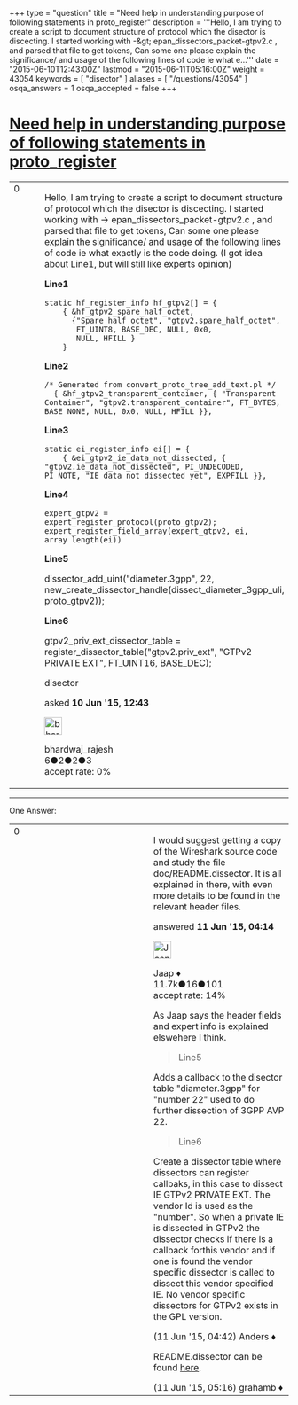 +++
type = "question"
title = "Need help in understanding purpose of following statements in proto_register"
description = '''Hello, I am trying to create a script to document structure of protocol which the disector is discecting. I started working with -&amp;gt; epan_dissectors_packet-gtpv2.c , and parsed that file to get tokens, Can some one please explain the significance/ and usage of the following lines of code ie what e...'''
date = "2015-06-10T12:43:00Z"
lastmod = "2015-06-11T05:16:00Z"
weight = 43054
keywords = [ "disector" ]
aliases = [ "/questions/43054" ]
osqa_answers = 1
osqa_accepted = false
+++

<div class="headNormal">

# [Need help in understanding purpose of following statements in proto\_register](/questions/43054/need-help-in-understanding-purpose-of-following-statements-in-proto_register)

</div>

<div id="main-body">

<div id="askform">

<table id="question-table" style="width:100%;"><colgroup><col style="width: 50%" /><col style="width: 50%" /></colgroup><tbody><tr class="odd"><td style="width: 30px; vertical-align: top"><div class="vote-buttons"><span id="post-43054-upvote" class="ajax-command post-vote up" rel="nofollow" title="I like this post (click again to cancel)"> </span><div id="post-43054-score" class="post-score" title="current number of votes">0</div><span id="post-43054-downvote" class="ajax-command post-vote down" rel="nofollow" title="I dont like this post (click again to cancel)"> </span> <span id="favorite-mark" class="ajax-command favorite-mark" rel="nofollow" title="mark/unmark this question as favorite (click again to cancel)"> </span><div id="favorite-count" class="favorite-count"></div></div></td><td><div id="item-right"><div class="question-body"><p>Hello, I am trying to create a script to document structure of protocol which the disector is discecting. I started working with -&gt; epan_dissectors_packet-gtpv2.c , and parsed that file to get tokens, Can some one please explain the significance/ and usage of the following lines of code ie what exactly is the code doing. (I got idea about Line1, but will still like experts opinion)</p><p><strong>Line1</strong></p><pre><code>static hf_register_info hf_gtpv2[] = {
    { &amp;hf_gtpv2_spare_half_octet,
      {&quot;Spare half octet&quot;, &quot;gtpv2.spare_half_octet&quot;,
       FT_UINT8, BASE_DEC, NULL, 0x0,
       NULL, HFILL }
    }</code></pre><p><strong>Line2</strong></p><pre><code>/* Generated from convert_proto_tree_add_text.pl */
  { &amp;hf_gtpv2_transparent_container, { &quot;Transparent Container&quot;, &quot;gtpv2.transparent_container&quot;, FT_BYTES, BASE_NONE, NULL, 0x0, NULL, HFILL }},</code></pre><p><strong>Line3</strong></p><pre><code>static ei_register_info ei[] = {
    { &amp;ei_gtpv2_ie_data_not_dissected, { &quot;gtpv2.ie_data_not_dissected&quot;, PI_UNDECODED, PI_NOTE, &quot;IE data not dissected yet&quot;, EXPFILL }},</code></pre><p><strong>Line4</strong></p><pre><code>expert_gtpv2 = expert_register_protocol(proto_gtpv2);
expert_register_field_array(expert_gtpv2, ei, array_length(ei))</code></pre><p><strong>Line5</strong></p><p>dissector_add_uint("diameter.3gpp", 22, new_create_dissector_handle(dissect_diameter_3gpp_uli, proto_gtpv2));</p><p><strong>Line6</strong></p><p>gtpv2_priv_ext_dissector_table = register_dissector_table("gtpv2.priv_ext", "GTPv2 PRIVATE EXT", FT_UINT16, BASE_DEC);</p></div><div id="question-tags" class="tags-container tags"><span class="post-tag tag-link-disector" rel="tag" title="see questions tagged &#39;disector&#39;">disector</span></div><div id="question-controls" class="post-controls"></div><div class="post-update-info-container"><div class="post-update-info post-update-info-user"><p>asked <strong>10 Jun '15, 12:43</strong></p><img src="https://secure.gravatar.com/avatar/3d041dad7dade4fc0aeeb32031c0e191?s=32&amp;d=identicon&amp;r=g" class="gravatar" width="32" height="32" alt="bhardwaj_rajesh&#39;s gravatar image" /><p><span>bhardwaj_rajesh</span><br />
<span class="score" title="6 reputation points">6</span><span title="2 badges"><span class="badge1">●</span><span class="badgecount">2</span></span><span title="2 badges"><span class="silver">●</span><span class="badgecount">2</span></span><span title="3 badges"><span class="bronze">●</span><span class="badgecount">3</span></span><br />
<span class="accept_rate" title="Rate of the user&#39;s accepted answers">accept rate:</span> <span title="bhardwaj_rajesh has no accepted answers">0%</span></p></div></div><div id="comments-container-43054" class="comments-container"></div><div id="comment-tools-43054" class="comment-tools"></div><div class="clear"></div><div id="comment-43054-form-container" class="comment-form-container"></div><div class="clear"></div></div></td></tr></tbody></table>

------------------------------------------------------------------------

<div class="tabBar">

<span id="sort-top"></span>

<div class="headQuestions">

One Answer:

</div>

</div>

<span id="43069"></span>

<div id="answer-container-43069" class="answer">

<table style="width:100%;"><colgroup><col style="width: 50%" /><col style="width: 50%" /></colgroup><tbody><tr class="odd"><td style="width: 30px; vertical-align: top"><div class="vote-buttons"><span id="post-43069-upvote" class="ajax-command post-vote up" rel="nofollow" title="I like this post (click again to cancel)"> </span><div id="post-43069-score" class="post-score" title="current number of votes">0</div><span id="post-43069-downvote" class="ajax-command post-vote down" rel="nofollow" title="I dont like this post (click again to cancel)"> </span></div></td><td><div class="item-right"><div class="answer-body"><p>I would suggest getting a copy of the Wireshark source code and study the file doc/README.dissector. It is all explained in there, with even more details to be found in the relevant header files.</p></div><div class="answer-controls post-controls"></div><div class="post-update-info-container"><div class="post-update-info post-update-info-user"><p>answered <strong>11 Jun '15, 04:14</strong></p><img src="https://secure.gravatar.com/avatar/2337f0406681e5c72ea0e6f1f0d6c0b0?s=32&amp;d=identicon&amp;r=g" class="gravatar" width="32" height="32" alt="Jaap&#39;s gravatar image" /><p><span>Jaap ♦</span><br />
<span class="score" title="11680 reputation points"><span>11.7k</span></span><span title="16 badges"><span class="silver">●</span><span class="badgecount">16</span></span><span title="101 badges"><span class="bronze">●</span><span class="badgecount">101</span></span><br />
<span class="accept_rate" title="Rate of the user&#39;s accepted answers">accept rate:</span> <span title="Jaap has 155 accepted answers">14%</span></p></div></div><div id="comments-container-43069" class="comments-container"><span id="43071"></span><div id="comment-43071" class="comment"><div id="post-43071-score" class="comment-score"></div><div class="comment-text"><p>As Jaap says the header fields and expert info is explained elswehere I think.</p><blockquote><p>Line5</p></blockquote><p>Adds a callback to the disector table "diameter.3gpp" for "number 22" used to do further dissection of 3GPP AVP 22.</p><blockquote><p>Line6</p></blockquote><p>Create a dissector table where dissectors can register callbaks, in this case to dissect IE GTPv2 PRIVATE EXT. The vendor Id is used as the "number". So when a private IE is dissected in GTPv2 the dissector checks if there is a callback forthis vendor and if one is found the vendor specific dissector is called to dissect this vendor specified IE. No vendor specific dissectors for GTPv2 exists in the GPL version.</p></div><div id="comment-43071-info" class="comment-info"><span class="comment-age">(11 Jun '15, 04:42)</span> <span class="comment-user userinfo">Anders ♦</span></div></div><span id="43076"></span><div id="comment-43076" class="comment"><div id="post-43076-score" class="comment-score"></div><div class="comment-text"><p>README.dissector can be found <a href="https://code.wireshark.org/review/gitweb?p=wireshark.git;a=blob_plain;f=doc/README.dissector;hb=HEAD">here</a>.</p></div><div id="comment-43076-info" class="comment-info"><span class="comment-age">(11 Jun '15, 05:16)</span> <span class="comment-user userinfo">grahamb ♦</span></div></div></div><div id="comment-tools-43069" class="comment-tools"></div><div class="clear"></div><div id="comment-43069-form-container" class="comment-form-container"></div><div class="clear"></div></div></td></tr></tbody></table>

</div>

<div class="paginator-container-left">

</div>

</div>

</div>

